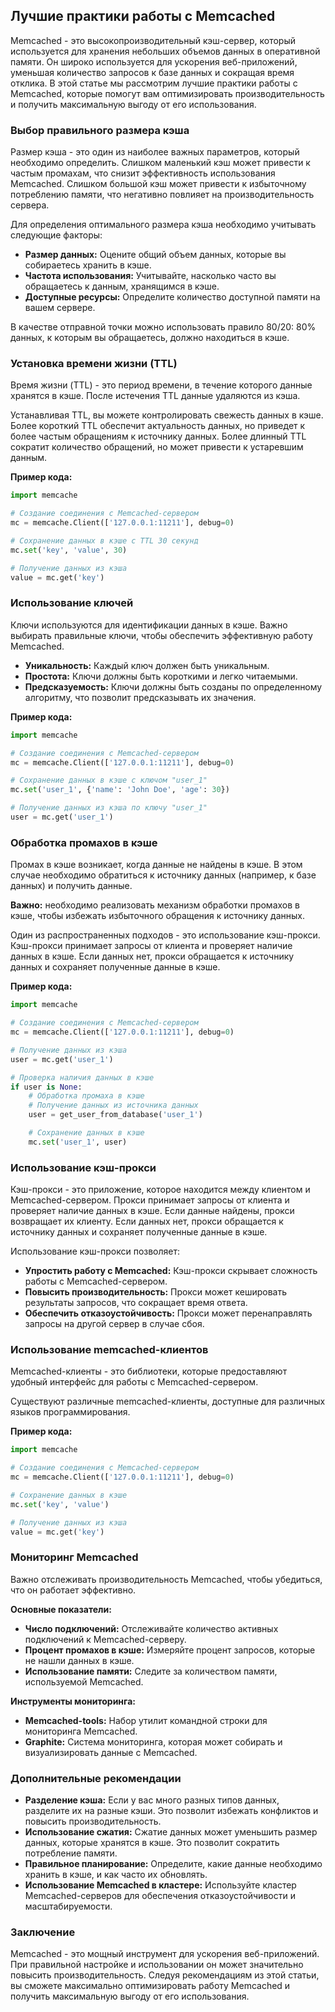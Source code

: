 ## Лучшие практики работы с Memcached

Memcached - это высокопроизводительный кэш-сервер, который используется для хранения небольших объемов данных в оперативной памяти. Он широко используется для ускорения веб-приложений, уменьшая количество запросов к базе данных и сокращая время отклика. В этой статье мы рассмотрим лучшие практики работы с Memcached, которые помогут вам оптимизировать производительность и получить максимальную выгоду от его использования.

### Выбор правильного размера кэша

Размер кэша - это один из наиболее важных параметров, который необходимо определить. Слишком маленький кэш может привести к частым промахам, что снизит эффективность использования Memcached. Слишком большой кэш может привести к избыточному потреблению памяти, что негативно повлияет на производительность сервера.

Для определения оптимального размера кэша необходимо учитывать следующие факторы:

* **Размер данных:** Оцените общий объем данных, которые вы собираетесь хранить в кэше.
* **Частота использования:** Учитывайте, насколько часто вы обращаетесь к данным, хранящимся в кэше.
* **Доступные ресурсы:** Определите количество доступной памяти на вашем сервере.

В качестве отправной точки можно использовать правило 80/20: 80% данных, к которым вы обращаетесь, должно находиться в кэше. 

### Установка времени жизни (TTL)

Время жизни (TTL) - это период времени, в течение которого данные хранятся в кэше. После истечения TTL данные удаляются из кэша. 

Устанавливая TTL, вы можете контролировать свежесть данных в кэше. Более короткий TTL обеспечит актуальность данных, но приведет к более частым обращениям к источнику данных. Более длинный TTL сократит количество обращений, но может привести к устаревшим данным.

**Пример кода:**

```python
import memcache

# Создание соединения с Memcached-сервером
mc = memcache.Client(['127.0.0.1:11211'], debug=0)

# Сохранение данных в кэше с TTL 30 секунд
mc.set('key', 'value', 30)

# Получение данных из кэша
value = mc.get('key')
```

### Использование ключей

Ключи используются для идентификации данных в кэше. Важно выбирать правильные ключи, чтобы обеспечить эффективную работу Memcached.

* **Уникальность:** Каждый ключ должен быть уникальным.
* **Простота:** Ключи должны быть короткими и легко читаемыми.
* **Предсказуемость:** Ключи должны быть созданы по определенному алгоритму, что позволит предсказывать их значения.

**Пример кода:**

```python
import memcache

# Создание соединения с Memcached-сервером
mc = memcache.Client(['127.0.0.1:11211'], debug=0)

# Сохранение данных в кэше с ключом "user_1"
mc.set('user_1', {'name': 'John Doe', 'age': 30})

# Получение данных из кэша по ключу "user_1"
user = mc.get('user_1')
```

### Обработка промахов в кэше

Промах в кэше возникает, когда данные не найдены в кэше. В этом случае необходимо обратиться к источнику данных (например, к базе данных) и получить данные.

**Важно:** необходимо реализовать механизм обработки промахов в кэше, чтобы избежать избыточного обращения к источнику данных.

Один из распространенных подходов - это использование кэш-прокси. Кэш-прокси принимает запросы от клиента и проверяет наличие данных в кэше. Если данных нет, прокси обращается к источнику данных и сохраняет полученные данные в кэше. 

**Пример кода:**

```python
import memcache

# Создание соединения с Memcached-сервером
mc = memcache.Client(['127.0.0.1:11211'], debug=0)

# Получение данных из кэша
user = mc.get('user_1')

# Проверка наличия данных в кэше
if user is None:
    # Обработка промаха в кэше
    # Получение данных из источника данных
    user = get_user_from_database('user_1')

    # Сохранение данных в кэше
    mc.set('user_1', user)
```

### Использование кэш-прокси

Кэш-прокси - это приложение, которое находится между клиентом и Memcached-сервером. Прокси принимает запросы от клиента и проверяет наличие данных в кэше. Если данные найдены, прокси возвращает их клиенту. Если данных нет, прокси обращается к источнику данных и сохраняет полученные данные в кэше.

Использование кэш-прокси позволяет:

* **Упростить работу с Memcached:** Кэш-прокси скрывает сложность работы с Memcached-сервером.
* **Повысить производительность:** Прокси может кешировать результаты запросов, что сокращает время ответа.
* **Обеспечить отказоустойчивость:** Прокси может перенаправлять запросы на другой сервер в случае сбоя.

### Использование memcached-клиентов

Memcached-клиенты - это библиотеки, которые предоставляют удобный интерфейс для работы с Memcached-сервером. 

Существуют различные memcached-клиенты, доступные для различных языков программирования. 

**Пример кода:**

```python
import memcache

# Создание соединения с Memcached-сервером
mc = memcache.Client(['127.0.0.1:11211'], debug=0)

# Сохранение данных в кэше
mc.set('key', 'value')

# Получение данных из кэша
value = mc.get('key')
```

### Мониторинг Memcached

Важно отслеживать производительность Memcached, чтобы убедиться, что он работает эффективно. 

**Основные показатели:**

* **Число подключений:** Отслеживайте количество активных подключений к Memcached-серверу.
* **Процент промахов в кэше:**  Измеряйте процент запросов, которые не нашли данных в кэше.
* **Использование памяти:** Следите за количеством памяти, используемой Memcached.

**Инструменты мониторинга:**

* **Memcached-tools:** Набор утилит командной строки для мониторинга Memcached.
* **Graphite:**  Система мониторинга, которая может собирать и визуализировать данные с Memcached.

###  Дополнительные рекомендации

* **Разделение кэша:**  Если у вас много разных типов данных, разделите их на разные кэши. Это позволит избежать конфликтов и повысить производительность.
* **Использование сжатия:** Сжатие данных может уменьшить размер данных, которые хранятся в кэше. Это позволит сократить потребление памяти.
* **Правильное планирование:**  Определите, какие данные необходимо хранить в кэше, и как часто их обновлять. 
* **Использование Memcached в кластере:**  Используйте кластер Memcached-серверов для обеспечения отказоустойчивости и масштабируемости.

### Заключение

Memcached - это мощный инструмент для ускорения веб-приложений. При правильной настройке и использовании он может значительно повысить производительность. 
Следуя рекомендациям из этой статьи, вы сможете максимально оптимизировать работу Memcached и получить максимальную выгоду от его использования.
